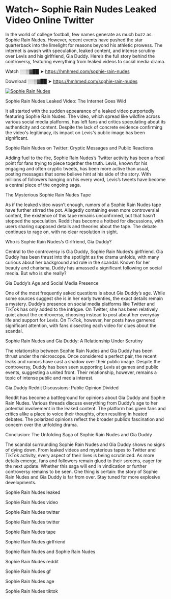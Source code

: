 # Watch~ Sophie Rain Nudes Leaked Video Online Twitter

In the world of college football, few names generate as much buzz as Sophie Rain Nudes. However, recent events have pushed the star quarterback into the limelight for reasons beyond his athletic prowess. The internet is awash with speculation, leaked content, and intense scrutiny over Levis and his girlfriend, Gia Duddy. Here’s the full story behind the controversy, featuring everything from leaked videos to social media drama.

Watch ░░▒▓██ ➤ https://hmhmed.com/sophie-rain-nudes

Download ░░▒▓██ ➤ https://hmhmed.com/sophie-rain-nudes

[![Sophie Rain Nudes](https://i.imgur.com/dJHk4Zq.gif)](https://hmhmed.com/sophie-rain-nudes)

Sophie Rain Nudes Leaked Video: The Internet Goes Wild

It all started with the sudden appearance of a leaked video purportedly featuring Sophie Rain Nudes. The video, which spread like wildfire across various social media platforms, has left fans and critics speculating about its authenticity and content. Despite the lack of concrete evidence confirming the video's legitimacy, its impact on Levis's public image has been significant.

Sophie Rain Nudes on Twitter: Cryptic Messages and Public Reactions

Adding fuel to the fire, Sophie Rain Nudes’s Twitter activity has been a focal point for fans trying to piece together the truth. Levis, known for his engaging and often cryptic tweets, has been more active than usual, posting messages that some believe hint at his side of the story. With millions of followers hanging on his every word, Levis’s tweets have become a central piece of the ongoing saga.

The Mysterious Sophie Rain Nudes Tape

As if the leaked video wasn’t enough, rumors of a Sophie Rain Nudes tape have further stirred the pot. Allegedly containing even more controversial content, the existence of this tape remains unconfirmed, but that hasn’t stopped the speculation. Reddit has become a hotbed for discussions, with users sharing supposed details and theories about the tape. The debate continues to rage on, with no clear resolution in sight.

Who is Sophie Rain Nudes’s Girlfriend, Gia Duddy?

Central to the controversy is Gia Duddy, Sophie Rain Nudes’s girlfriend. Gia Duddy has been thrust into the spotlight as the drama unfolds, with many curious about her background and role in the scandal. Known for her beauty and charisma, Duddy has amassed a significant following on social media. But who is she really?

Gia Duddy’s Age and Social Media Presence

One of the most frequently asked questions is about Gia Duddy’s age. While some sources suggest she is in her early twenties, the exact details remain a mystery. Duddy’s presence on social media platforms like Twitter and TikTok has only added to the intrigue. On Twitter, she has been relatively quiet about the controversy, choosing instead to post about her everyday life and support for Levis. On TikTok, however, her posts have garnered significant attention, with fans dissecting each video for clues about the scandal.

Sophie Rain Nudes and Gia Duddy: A Relationship Under Scrutiny

The relationship between Sophie Rain Nudes and Gia Duddy has been thrust under the microscope. Once considered a perfect pair, the recent leaks and rumors have cast a shadow over their public image. Despite the controversy, Duddy has been seen supporting Levis at games and public events, suggesting a united front. Their relationship, however, remains a topic of intense public and media interest.

Gia Duddy Reddit Discussions: Public Opinion Divided

Reddit has become a battleground for opinions about Gia Duddy and Sophie Rain Nudes. Various threads discuss everything from Duddy’s age to her potential involvement in the leaked content. The platform has given fans and critics alike a place to voice their thoughts, often resulting in heated debates. The polarized opinions reflect the broader public’s fascination and concern over the unfolding drama.

Conclusion: The Unfolding Saga of Sophie Rain Nudes and Gia Duddy

The scandal surrounding Sophie Rain Nudes and Gia Duddy shows no signs of dying down. From leaked videos and mysterious tapes to Twitter and TikTok activity, every aspect of their lives is being scrutinized. As more details emerge, fans and followers remain glued to their screens, eager for the next update. Whether this saga will end in vindication or further controversy remains to be seen. One thing is certain: the story of Sophie Rain Nudes and Gia Duddy is far from over. Stay tuned for more explosive developments.

Sophie Rain Nudes leaked

Sophie Rain Nudes video

Sophie Rain Nudes twitter

Sophie Rain Nudes twitter

Sophie Rain Nudes tape

Sophie Rain Nudes girlfriend

Sophie Rain Nudes and Sophie Rain Nudes

Sophie Rain Nudes reddit

Sophie Rain Nudes gf

Sophie Rain Nudes age

Sophie Rain Nudes tiktok